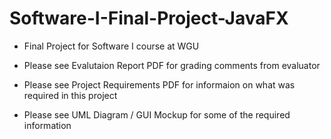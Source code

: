 # Software-I-Final-Project-JavaFX
 - Final Project for Software I course at WGU

 - Please see Evalutaion Report PDF for grading comments from evaluator
 - Please see Project Requirements PDF for informaion on what was required in this project
 - Please see UML Diagram / GUI Mockup for some of the required information

